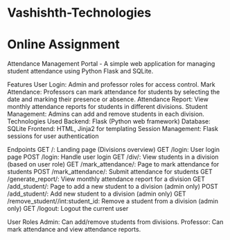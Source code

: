 # Vashishth-Technologies
# Online Assignment

Attendance Management Portal - A simple web application for managing student attendance using Python Flask and SQLite.

Features
User Login: Admin and professor roles for access control.
Mark Attendance: Professors can mark attendance for students by selecting the date and marking their presence or absence.
Attendance Report: View monthly attendance reports for students in different divisions.
Student Management: Admins can add and remove students in each division.
Technologies Used
Backend: Flask (Python web framework)
Database: SQLite
Frontend: HTML, Jinja2 for templating
Session Management: Flask sessions for user authentication

Endpoints
GET /: Landing page (Divisions overview)
GET /login: User login page
POST /login: Handle user login
GET /div/<division>: View students in a division (based on user role)
GET /mark_attendance/<division>: Page to mark attendance for students
POST /mark_attendance/<division>: Submit attendance for students
GET /generate_report/<division>: View monthly attendance report for a division
GET /add_student/<division>: Page to add a new student to a division (admin only)
POST /add_student/<division>: Add new student to a division (admin only)
GET /remove_student/<division>/int:student_id: Remove a student from a division (admin only)
GET /logout: Logout the current user

User Roles
Admin: Can add/remove students from divisions.
Professor: Can mark attendance and view attendance reports.
